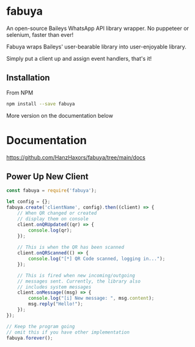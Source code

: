 # fabuya
An open-source Baileys WhatsApp API library wrapper. No puppeteer or selenium, faster than ever!

Fabuya wraps Baileys' user-bearable library into user-enjoyable library.

Simply put a client up and assign event handlers, that's it!

## Installation
From NPM
```sh
npm install --save fabuya
```
More version on the documentation below

# Documentation
https://github.com/HanzHaxors/fabuya/tree/main/docs

## Power Up New Client
```js
const fabuya = require('fabuya');

let config = {};
fabuya.create('clientName', config).then((client) => {
	// When QR changed or created
	// display them on console
	client.onQRUpdated((qr) => {
		console.log(qr);
	});
	
	// This is when the QR has been scanned
	client.onQRScanned(() => {
		console.log("[*] QR Code scanned, logging in...");
	});

	// This is fired when new incoming/outgoing
	// messages sent. Currently, the library also
	// includes system messages
	client.onMessage((msg) => {
		console.log("[i] New message: ", msg.content);
		msg.reply("Hello!");
	});
});

// Keep the program going
// omit this if you have other implementation
fabuya.forever();
```
